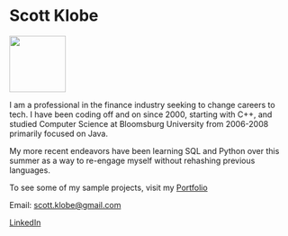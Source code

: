 # Scott Klobe

<img src="https://kibagari.github.io/images/scott.jpg" width="100" height="100">

I am a professional in the finance industry seeking to change careers to tech.  I have been coding off and on since 2000, starting with C++,  and studied Computer Science at Bloomsburg University from 2006-2008 primarily focused on Java. 

My more recent endeavors have been learning SQL and Python over this summer as a way to re-engage myself without rehashing previous languages.

To see some of my sample projects, visit my [Portfolio](https://kibagari.github.io/Portfolio/)

Email: <scott.klobe@gmail.com>

[LinkedIn](https://www.linkedin.com/in/scott-klobe-09a88355/)
